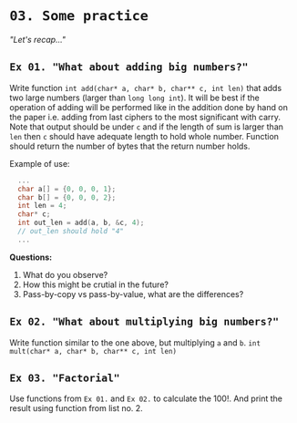 # `03. Some practice`
*"Let's recap..."*

## `Ex 01. "What about adding big numbers?"`

Write function `int add(char* a, char* b, char** c, int len)` that adds two large numbers (larger than `long long int`).
It will be best if the operation of adding will be performed like in the addition done by hand on the paper i.e. adding from last ciphers to the most significant with carry.
Note that output should be under `c` and if the length of sum is larger than `len` then `c` should have adequate length to hold whole number.
Function should return the number of bytes that the return number holds.

Example of use:
```C
  ...
  char a[] = {0, 0, 0, 1};
  char b[] = {0, 0, 0, 2};
  int len = 4;
  char* c;
  int out_len = add(a, b, &c, 4); 
  // out_len should hold "4"  
  ...
```

**Questions:**
1. What do you observe?
2. How this might be crutial in the future?
3. Pass-by-copy vs pass-by-value, what are the differences?


## `Ex 02. "What about multiplying big numbers?"`

Write function similar to the one above, but multiplying `a` and `b`.
`int mult(char* a, char* b, char** c, int len)`

## `Ex 03. "Factorial"`

Use functions from `Ex 01.` and `Ex 02.` to calculate the 100!. And print the result using function from list no. 2.
